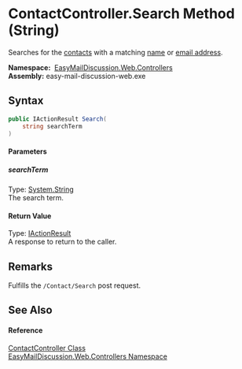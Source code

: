 ContactController.Search Method (String)
========================================
Searches for the [contacts][1] with a matching [name][2] or [email address][3].

  **Namespace:**  [EasyMailDiscussion.Web.Controllers][4]  
  **Assembly:** easy-mail-discussion-web.exe

Syntax
------

```csharp
public IActionResult Search(
	string searchTerm
)
```

#### Parameters

##### *searchTerm*
Type: [System.String][5]  
 The search term.

#### Return Value
Type: [IActionResult][6]  
 A response to return to the caller. 

Remarks
-------
 Fulfills the `/Contact/Search` post request. 

See Also
--------

#### Reference
[ContactController Class][7]  
[EasyMailDiscussion.Web.Controllers Namespace][4]  

[1]: ../../EasyMailDiscussion.Common.Database/Contact/README.md
[2]: ../../EasyMailDiscussion.Common.Database/Contact/Name.md
[3]: ../../EasyMailDiscussion.Common.Database/Contact/Email.md
[4]: ../README.md
[5]: https://docs.microsoft.com/dotnet/api/system.string
[6]: https://docs.microsoft.com/dotnet/api/microsoft.aspnetcore.mvc.iactionresult
[7]: README.md